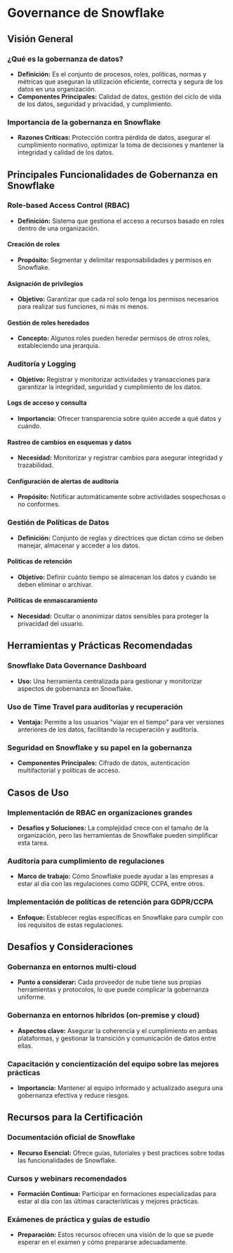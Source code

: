 # Governance de Snowflake

## Visión General

### ¿Qué es la gobernanza de datos?
- **Definición:** Es el conjunto de procesos, roles, políticas, normas y métricas que aseguran la utilización eficiente, correcta y segura de los datos en una organización.
- **Componentes Principales:** Calidad de datos, gestión del ciclo de vida de los datos, seguridad y privacidad, y cumplimiento.

### Importancia de la gobernanza en Snowflake
- **Razones Críticas:** Protección contra pérdida de datos, asegurar el cumplimiento normativo, optimizar la toma de decisiones y mantener la integridad y calidad de los datos.

## Principales Funcionalidades de Gobernanza en Snowflake

### Role-based Access Control (RBAC)
- **Definición:** Sistema que gestiona el acceso a recursos basado en roles dentro de una organización.
  
#### Creación de roles
- **Propósito:** Segmentar y delimitar responsabilidades y permisos en Snowflake.
  
#### Asignación de privilegios
- **Objetivo:** Garantizar que cada rol solo tenga los permisos necesarios para realizar sus funciones, ni más ni menos.
  
#### Gestión de roles heredados
- **Concepto:** Algunos roles pueden heredar permisos de otros roles, estableciendo una jerarquía.

### Auditoría y Logging
- **Objetivo:** Registrar y monitorizar actividades y transacciones para garantizar la integridad, seguridad y cumplimiento de los datos.

#### Logs de acceso y consulta
- **Importancia:** Ofrecer transparencia sobre quién accede a qué datos y cuándo.
  
#### Rastreo de cambios en esquemas y datos
- **Necesidad:** Monitorizar y registrar cambios para asegurar integridad y trazabilidad.

#### Configuración de alertas de auditoría
- **Propósito:** Notificar automáticamente sobre actividades sospechosas o no conformes.

### Gestión de Políticas de Datos
- **Definición:** Conjunto de reglas y directrices que dictan cómo se deben manejar, almacenar y acceder a los datos.

#### Políticas de retención
- **Objetivo:** Definir cuánto tiempo se almacenan los datos y cuándo se deben eliminar o archivar.

#### Políticas de enmascaramiento
- **Necesidad:** Ocultar o anonimizar datos sensibles para proteger la privacidad del usuario.

## Herramientas y Prácticas Recomendadas

### Snowflake Data Governance Dashboard
- **Uso:** Una herramienta centralizada para gestionar y monitorizar aspectos de gobernanza en Snowflake.

### Uso de Time Travel para auditorías y recuperación
- **Ventaja:** Permite a los usuarios "viajar en el tiempo" para ver versiones anteriores de los datos, facilitando la recuperación y auditoría.

### Seguridad en Snowflake y su papel en la gobernanza
- **Componentes Principales:** Cifrado de datos, autenticación multifactorial y políticas de acceso.

## Casos de Uso

### Implementación de RBAC en organizaciones grandes
- **Desafíos y Soluciones:** La complejidad crece con el tamaño de la organización, pero las herramientas de Snowflake pueden simplificar esta tarea.

### Auditoría para cumplimiento de regulaciones
- **Marco de trabajo:** Cómo Snowflake puede ayudar a las empresas a estar al día con las regulaciones como GDPR, CCPA, entre otros.

### Implementación de políticas de retención para GDPR/CCPA
- **Enfoque:** Establecer reglas específicas en Snowflake para cumplir con los requisitos de estas regulaciones.

## Desafíos y Consideraciones

### Gobernanza en entornos multi-cloud
- **Punto a considerar:** Cada proveedor de nube tiene sus propias herramientas y protocolos, lo que puede complicar la gobernanza uniforme.

### Gobernanza en entornos híbridos (on-premise y cloud)
- **Aspectos clave:** Asegurar la coherencia y el cumplimiento en ambas plataformas, y gestionar la transición y comunicación de datos entre ellas.

### Capacitación y concientización del equipo sobre las mejores prácticas
- **Importancia:** Mantener al equipo informado y actualizado asegura una gobernanza efectiva y reduce riesgos.

## Recursos para la Certificación

### Documentación oficial de Snowflake
- **Recurso Esencial:** Ofrece guías, tutoriales y best practices sobre todas las funcionalidades de Snowflake.

### Cursos y webinars recomendados
- **Formación Continua:** Participar en formaciones especializadas para estar al día con las últimas características y mejores prácticas.

### Exámenes de práctica y guías de estudio
- **Preparación:** Estos recursos ofrecen una visión de lo que se puede esperar en el examen y cómo prepararse adecuadamente.
